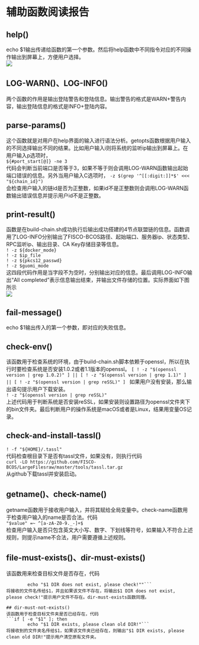 # 辅助函数阅读报告  

## help()  
echo $1输出传递给函数的第一个参数。然后将help函数中不同指令对应的不同操作输出到屏幕上，方便用户选择。  
![](https://github.com/fisco-bcos-group1/WeBank/tree/master/%E5%91%A8%E6%8A%A5/Week1/assets1.JPG) 

## LOG-WARN()、LOG-INFO()  
两个函数的作用是输出登陆警告和登陆信息。输出警告的格式是WARN+警告内容，输出登陆信息的格式是INFO+登陆内容。  

## parse-params() 
这个函数就是对用户在help界面的输入进行语法分析。getopts函数根据用户输入的不同选择输出不同的结果。比如用户输入i则将系统的监听ip输出到屏幕上。在用户输入p选项时，  
```${#port_start[@]} -ne 3```  
代码会判断当前端口是否等于3，如果不等于则会调用LOG-WARN函数输出起始端口错误的信息。另外当用户输入C选项时， 
```-z $(grep '^[[:digit:]]*$' <<< "${chain_id}")```  
会检查用户输入的链id是否为正整数，如果id不是正整数则会调用LOG-WARN函数输出错误信息并提示用户id不是正整数。  

## print-result()  
函数是在build-chain.sh成功执行后输出成功搭建的4节点联盟链的信息。函数调用了LOG-INFO分别输出了FISCO-BCOS路径、起始端口、服务器ip、状态类型、RPC监听ip、输出目录、CA Key存储目录等信息。  
```! -z ${docker_mode}```  
```! -z $ip_file```  
```! -z ${pkcs12_passwd}```  
```! -z $guomi_mode```  
这四段代码作用是当字段不为空时，分别输出对应的信息。最后调用LOG-INFO输出“All completed”表示信息输出结束，并输出文件存储的位置。实际界面如下图所示  
![](https://github.com/fisco-bcos-group1/WeBank/tree/master/%E5%91%A8%E6%8A%A5/Week1/assets/2.JPG)  

## fail-message()  
echo $1输出传入的第一个参数，即对应的失败信息。  

## check-env()  
该函数用于检查系统的环境，由于build-chain.sh脚本依赖于openssl，所以在执行时要检查系统是否安装1.0.2或者1.1版本的openssl。
```[ ! -z "$(openssl version | grep 1.0.2)" ] || [ ! -z "$(openssl version | grep 1.1)" ] || [ ! -z "$(openssl version | grep reSSL)" ] ```
如果用户没有安装，那么输出语句提示用户下载安装。  
```! -z "$(openssl version | grep reSSL)"```  
上述代码用于判断系统是否安装reSSL，如果安装则设置路径为openssl文件夹下的bin文件夹。最后判断用户的操作系统是macOS或者是Linux，结果用变量OS记录。  

## check-and-install-tassl()  
```! -f "${HOME}/.tassl"```  
代码检查根目录下是否有tassl文件，如果没有，则执行代码  
```curl -LO https://github.com/FISCO-BCOS/LargeFilesraw/master/tools/tassl.tar.gz```  
从github下载tassl并安装启动。  

## getname()、check-name()  
getname函数用于接收用户输入，并将其赋给全局变量中。check-name函数用于检查用户输入的name是否合法。代码  
```"$value" =~ ^[a-zA-Z0-9._-]+$```  
检查用户输入是否只包含英文大小写、数字、下划线等符号，如果输入不符合上述规则，则提示name不合法，用户需要遵循上述规则。  

## file-must-exists()、dir-must-exists()  
该函数用来检查目标文件是否存在，代码  
```if [ ! -d "$1" ]; then
        echo "$1 DIR does not exist, please check!""```  
将接收的文件名传给$1，并且如果该文件不存在，将输出$1 DIR does not exist, please check!"提示用户文件不存在。dir-must-exists函数同理。  

## dir-must-not-exists()  
该函数用于检查目标文件夹是否已经存在，代码  
```if [ -e "$1" ]; then
        echo "$1 DIR exists, please clean old DIR!"```  
将接收到的文件夹名传给$1，如果该文件夹已经存在，则输出"$1 DIR exists, please clean old DIR!"提示用户清空原有文件夹。  

